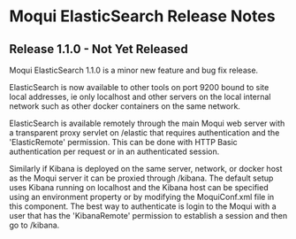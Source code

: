 
# Moqui ElasticSearch Release Notes

## Release 1.1.0 - Not Yet Released

Moqui ElasticSearch 1.1.0 is a minor new feature and bug fix release.

ElasticSearch is now available to other tools on port 9200 bound to site local addresses, ie only localhost and other servers on 
the local internal network such as other docker containers on the same network.
 
ElasticSearch is available remotely through the main Moqui web server with a transparent proxy servlet on /elastic that requires
authentication and the 'ElasticRemote' permission. This can be done with HTTP Basic authentication per request or in an 
authenticated session.  

Similarly if Kibana is deployed on the same server, network, or docker host as the Moqui server it can be proxied through /kibana. 
The default setup uses Kibana running on localhost and the Kibana host can be specified using an environment property or by 
modifying the MoquiConf.xml file in this component. The best way to authenticate is login to the Moqui with a user that has the
'KibanaRemote' permission to establish a session and then go to /kibana.
